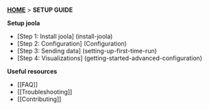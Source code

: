 [**HOME**](Home) > **SETUP GUIDE**

**Setup joola**

- [Step 1: Install joola] (install-joola)
- [Step 2: Configuration] (Configuration)
- [Step 3: Sending data] (setting-up-first-time-run)
- [Step 4: Visualizations] (getting-started-advanced-configuration)

**Useful resources**

- [[FAQ]]
- [[Troubleshooting]]  
- [[Contributing]]
